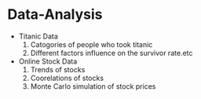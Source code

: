 # Data-Analysis
* Titanic Data
  1. Catogories of people who took titanic
  2. Different factors influence on the survivor rate.etc
* Online Stock Data
  1. Trends of stocks
  2. Coorelations of stocks
  3. Monte Carlo simulation of stock prices
